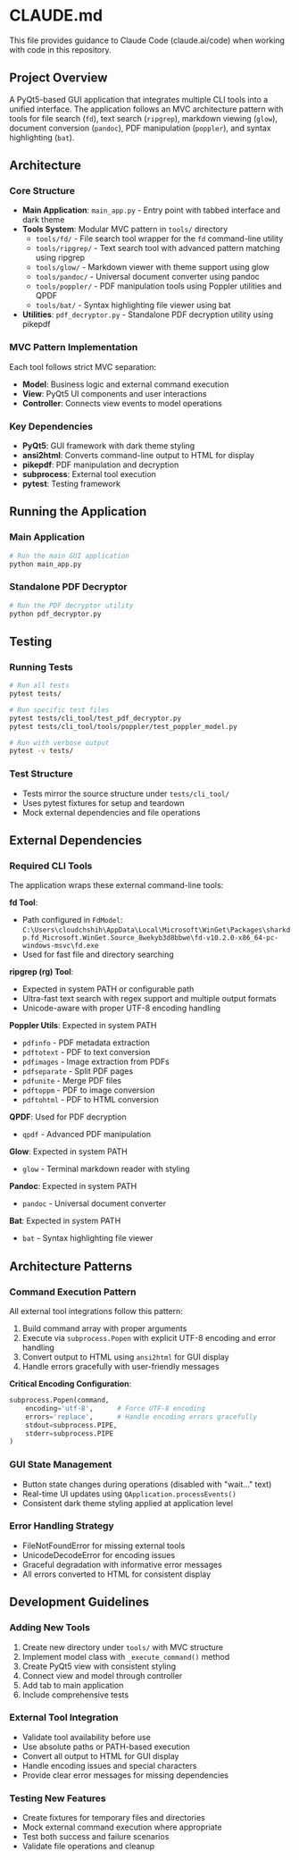 # CLAUDE.md

This file provides guidance to Claude Code (claude.ai/code) when working with code in this repository.

## Project Overview

A PyQt5-based GUI application that integrates multiple CLI tools into a unified interface. The application follows an MVC architecture pattern with tools for file search (`fd`), text search (`ripgrep`), markdown viewing (`glow`), document conversion (`pandoc`), PDF manipulation (`poppler`), and syntax highlighting (`bat`).

## Architecture

### Core Structure
- **Main Application**: `main_app.py` - Entry point with tabbed interface and dark theme
- **Tools System**: Modular MVC pattern in `tools/` directory
  - `tools/fd/` - File search tool wrapper for the `fd` command-line utility
  - `tools/ripgrep/` - Text search tool with advanced pattern matching using ripgrep
  - `tools/glow/` - Markdown viewer with theme support using glow
  - `tools/pandoc/` - Universal document converter using pandoc
  - `tools/poppler/` - PDF manipulation tools using Poppler utilities and QPDF
  - `tools/bat/` - Syntax highlighting file viewer using bat
- **Utilities**: `pdf_decryptor.py` - Standalone PDF decryption utility using pikepdf

### MVC Pattern Implementation
Each tool follows strict MVC separation:
- **Model**: Business logic and external command execution
- **View**: PyQt5 UI components and user interactions  
- **Controller**: Connects view events to model operations

### Key Dependencies
- **PyQt5**: GUI framework with dark theme styling
- **ansi2html**: Converts command-line output to HTML for display
- **pikepdf**: PDF manipulation and decryption
- **subprocess**: External tool execution
- **pytest**: Testing framework

## Running the Application

### Main Application
```bash
# Run the main GUI application
python main_app.py
```

### Standalone PDF Decryptor
```bash
# Run the PDF decryptor utility
python pdf_decryptor.py
```

## Testing

### Running Tests
```bash
# Run all tests
pytest tests/

# Run specific test files
pytest tests/cli_tool/test_pdf_decryptor.py
pytest tests/cli_tool/tools/poppler/test_poppler_model.py

# Run with verbose output
pytest -v tests/
```

### Test Structure
- Tests mirror the source structure under `tests/cli_tool/`
- Uses pytest fixtures for setup and teardown
- Mock external dependencies and file operations

## External Dependencies

### Required CLI Tools
The application wraps these external command-line tools:

**fd Tool**:
- Path configured in `FdModel`: `C:\Users\cloudchshih\AppData\Local\Microsoft\WinGet\Packages\sharkdp.fd_Microsoft.WinGet.Source_8wekyb3d8bbwe\fd-v10.2.0-x86_64-pc-windows-msvc\fd.exe`
- Used for fast file and directory searching

**ripgrep (rg) Tool**:
- Expected in system PATH or configurable path
- Ultra-fast text search with regex support and multiple output formats
- Unicode-aware with proper UTF-8 encoding handling

**Poppler Utils**: Expected in system PATH
- `pdfinfo` - PDF metadata extraction
- `pdftotext` - PDF to text conversion
- `pdfimages` - Image extraction from PDFs
- `pdfseparate` - Split PDF pages
- `pdfunite` - Merge PDF files
- `pdftoppm` - PDF to image conversion
- `pdftohtml` - PDF to HTML conversion

**QPDF**: Used for PDF decryption
- `qpdf` - Advanced PDF manipulation

**Glow**: Expected in system PATH
- `glow` - Terminal markdown reader with styling

**Pandoc**: Expected in system PATH  
- `pandoc` - Universal document converter

**Bat**: Expected in system PATH
- `bat` - Syntax highlighting file viewer

## Architecture Patterns

### Command Execution Pattern
All external tool integrations follow this pattern:
1. Build command array with proper arguments
2. Execute via `subprocess.Popen` with explicit UTF-8 encoding and error handling
3. Convert output to HTML using `ansi2html` for GUI display
4. Handle errors gracefully with user-friendly messages

**Critical Encoding Configuration**:
```python
subprocess.Popen(command, 
    encoding='utf-8',      # Force UTF-8 encoding
    errors='replace',      # Handle encoding errors gracefully
    stdout=subprocess.PIPE,
    stderr=subprocess.PIPE
)
```

### GUI State Management
- Button state changes during operations (disabled with "wait..." text)
- Real-time UI updates using `QApplication.processEvents()`
- Consistent dark theme styling applied at application level

### Error Handling Strategy
- FileNotFoundError for missing external tools
- UnicodeDecodeError for encoding issues
- Graceful degradation with informative error messages
- All errors converted to HTML for consistent display

## Development Guidelines

### Adding New Tools
1. Create new directory under `tools/` with MVC structure
2. Implement model class with `_execute_command()` method
3. Create PyQt5 view with consistent styling
4. Connect view and model through controller
5. Add tab to main application
6. Include comprehensive tests

### External Tool Integration
- Validate tool availability before use
- Use absolute paths or PATH-based execution
- Convert all output to HTML for GUI display
- Handle encoding issues and special characters
- Provide clear error messages for missing dependencies

### Testing New Features
- Create fixtures for temporary files and directories
- Mock external command execution where appropriate
- Test both success and failure scenarios
- Validate file operations and cleanup